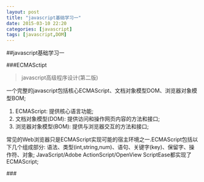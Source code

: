 ```yaml
---
layout: post
title: "javascript基础学习一"
date: 2015-03-10 22:20
categories: [javascript]
tags: [javascript,DOM]
---
```


##javascript基础学习一

###ECMASctipt
> javascript高级程序设计(第二版)

一个完整的javascript包括核心ECMAScript、文档对象模型DOM、浏览器对象模型BOM;
1. ECMAScript: 提供核心语言功能;
2. 文档对象模型(DOM): 提供访问和操作网页内容的方法和接口;
3. 浏览器对象模型(BOM): 提供与浏览器交互的方法和接口;

常见的Web浏览器只是ECMAScript实现可能的宿主环境之一.ECMAScript包括以下几个组成部分:
语法、类型(int,string,num)、语句、关键字(key)、保留字、操作符、对象;
JavaScript/Adobe ActionScript/OpenView ScriptEase都实现了ECMAScript;

###<script>元素
标签的位置-现代Web应用程序一般都把全部javascript引用放在body元素中,放在页面的最后面;
都要求把type属性设置为text/javascript
XHTML/HTML/DHTML 

###文档模式???
通过使用文档类型(doctype)切换实现的

###文档对象模型DOM
> DOM,Document Object Model 针对XML但经过扩展用于HTML的应用程序编程接口(API)



